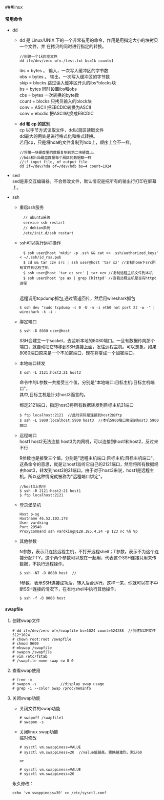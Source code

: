 ###linux

#### 常用命令
- dd  
	- dd 是 Linux/UNIX 下的一个非常有用的命令，作用是用指定大小的块拷贝一个文件，并	在拷贝的同时进行指定的转换。

		```
	    //创建一个1k的空文件
		dd if=/dev/zero of=./test.txt bs=1k count=1
		```  
	
		ibs = bytes 。 输入，一次写入缓冲区的字节数   
		obs = bytes 。 输出，一次写入缓冲区的字节数  
		skip = blocks 跳过读入缓冲区开头的ibs*blocks块  
		bs = bytes 同时设置ibs和obs  
		cbs = bytes 一次转换的byte数  
		count = blocks 只拷贝输入的block块  
		conv = ASCII 把EBCDIC转换为ASCII   
		conv = ebcdic 把ASCII转换成EBCDIC  
	
	- **dd 和 cp 的区别**   
	cp 以字节方式读取文件，dd以扇区读取文件   
	dd最大的用处是进行格式化和格式转换。   
	若用cp，只是将hda的文件复制到hdb上，顺序上会不一样。  

		```
		//将第一块硬盘里的数据复制到第二块硬盘上。
		//hda和hdb磁盘数据每个扇区的数据都一样
		//if input file, of output file
		dd if=/dev/hda of=/dev/hdb bs=4 count=1024
		```
   
- sed  
	sed是非交互编辑器。不会修改文件，默认情况是把所有的输出行打印在屏幕上。  
	
- ssh  
	- 重启ssh服务
	  
	  ```
	  　// ubuntu系统
	  　service ssh restart
	  　// debian系统
	  　/etc/init.d/ssh restart
	  ```
	  
	- ssh可以执行远程操作   
	  
	  ```
	  　$ ssh user@host 'mkdir -p .ssh && cat >> .ssh/authorized_keys' < ~/.ssh/id_rsa.pub
	  　$ cd && tar czv src | ssh user@host 'tar xz' //复制home下src所有文件到远程主机
	  　$ ssh user@host 'tar cz src' | tar xzv //复制远程主机文件到本机
	  　$ ssh user@host 'ps ax | grep [h]ttpd' //查看远程主机是否有httpd进程
	  　
	  ```
	  
	  远程调用tcpdump抓包,通过管道回传，然后用wireshark抓包  
	
		```
		$ ssh dev "sudo tcpdump -s 0 -U -n -i eth0 not port 22 -w -" | wireshark -k -i -
		```
	  
	-  绑定端口  
		
		```
		$ ssh -D 8080 user@host
		```
	
		SSH会建立一个socket，去监听本地的8080端口。一旦有数据传向那个端口，就自动把它转移到SSH连接上面，发往远程主机。可以想象，如果8080端口原来是一个不加密端口，现在将变成一个加密端口。  
		
	- 本地端口转发
		
		```
		$ ssh -L 2121:host2:21 host3
		```
		命令中的L参数一共接受三个值，分别是"本地端口:目标主机:目标主机端口"，   
		其中,目标主机是针对host3而言的。  
	
		绑定2121端口，指定host3将所有数据转发到目标主机21端口  
		
		``` 
		$ ftp localhost:2121  //此时实际是连接到host2的ftp
		$ ssh -L 5900:localhost:5900 host3  //本机5900端口绑定到host3 5900端口
		```
		
	- 远程端口  
		host1 host2无法连接
		host3为内网机，可以连接到host1和host2，反过来不行       
		
		R参数也是接受三个值，分别是"远程主机端口:目标主机:目标主机端口"。   
		这条命令的意思，就是让host1监听它自己的2121端口，然后将所有数据经由host3，转发到host2的21端口。由于对于host3来说，host1是远程主机，所以这种情况就被称为"远程端口绑定"。  
		
		```
		//host3上执行
		$ ssh -R 2121:host2:21 host1
		$ ftp localhost:2121
		```
	
	- 登录堡垒机  
	
		```
		Host p-sg
    	Hostname 46.52.103.178
    	User vardking
    	Port 29540
    	ProxyCommand ssh vardking@128.185.4.24 -p 123 nc %h %p
		```
		
	- 其他参数  
		
		N参数，表示只连接远程主机，不打开远程shell；T参数，表示不为这个连接分配TTY。这个两个参数可以放在一起用，代表这个SSH连接只用来传数据，不执行远程操作。  
		
		```
		$ ssh -NT -D 8080 host  //
		```
		
		f参数，表示SSH连接成功后，转入后台运行。这样一来，你就可以在不中断SSH连接的情况下，在本地shell中执行其他操作。  
		
		```
		$ ssh -f -D 8080 host
		```

#### swapfile
1. 创建swap文件  

	```
	# dd if=/dev/zero of=/swapfile bs=1024 count=524288  //创建512M文件 	512*1024
	# chown root:root /swapfile
	# chmod 0600
	# mkswap /swapfile
	# swapon /swapfile
	# vim /etc/fstab
	# /swapfile none swap sw 0 0
	```
2. 查看swap使用
	
	```
	# free -m
	# swapon -s           //display swap usage
	# grep -i --color Swap /proc/meminfo
	```
3. 关闭swap功能  
	- 关闭文件的swap功能  
	  
	  ```
	  # swapoff /swapfile1
	  # swapon -s
	  ```
	- 关闭linux swap功能  
	  临时修改
	  
	  ```
	  # sysctl vm.swappiness=VALUE  
	  # sysctl vm.swappiness=20  //value值越高，置换越激烈，默认60
	  
	  or
	  
	  # sysctl vm.swappiness=VALUE
	  # sysctl vm.swappiness=20
	  ```
     永久修改：
     
     ```
     echo 'vm.swappiness=30' >> /etc/sysctl.conf
     ```
     
           